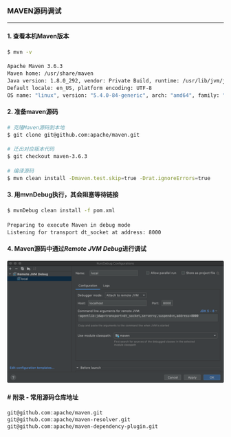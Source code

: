 ### MAVEN源码调试

---

#### 1. 查看本机Maven版本

```bash
$ mvn -v

Apache Maven 3.6.3
Maven home: /usr/share/maven
Java version: 1.8.0_292, vendor: Private Build, runtime: /usr/lib/jvm/java-8-openjdk-amd64/jre
Default locale: en_US, platform encoding: UTF-8
OS name: "linux", version: "5.4.0-84-generic", arch: "amd64", family: "unix"
```

#### 2. 准备maven源码

```bash
# 克隆Maven源码到本地
$ git clone git@github.com:apache/maven.git

# 迁出对应版本代码
$ git checkout maven-3.6.3

# 编译源码
$ mvn clean install -Dmaven.test.skip=true -Drat.ignoreErrors=true
```

#### 3. 用mvnDebug执行，其会阻塞等待链接

```bash
$ mvnDebug clean install -f pom.xml

Preparing to execute Maven in debug mode
Listening for transport dt_socket at address: 8000
```

#### 4. Maven源码中通过*Remote JVM Debug*进行调试

![image-20220122092317976](../../src/main/resources/picture/image-20220122092317976.png)

#### # 附录 - 常用源码仓库地址

```url
git@github.com:apache/maven.git
git@github.com:apache/maven-resolver.git
git@github.com:apache/maven-dependency-plugin.git
```

